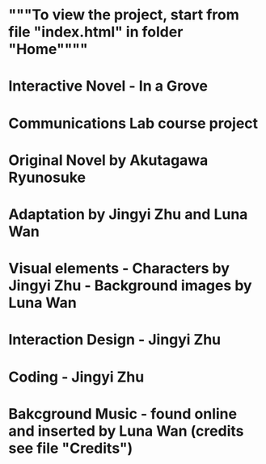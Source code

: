 # """To view the project, start from file "index.html" in folder "Home""""
# Interactive Novel - In a Grove
# Communications Lab course project
# Original Novel by Akutagawa Ryunosuke
# Adaptation by Jingyi Zhu and Luna Wan
# Visual elements - Characters by Jingyi Zhu - Background images by Luna Wan
# Interaction Design - Jingyi Zhu
# Coding - Jingyi Zhu
# Bakcground Music - found online and inserted by Luna Wan (credits see file "Credits")
